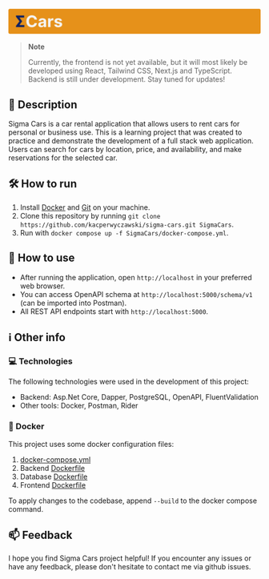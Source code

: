 ![Sigma cars](Assets/header.svg)

> **Note**
>
> Currently, the frontend is not yet available, but it will most likely be developed using React, Tailwind CSS, Next.js and TypeScript. Backend is still under development. Stay tuned for updates!

## 📝 Description

Sigma Cars is a car rental application that allows users to rent cars for personal or business use. This is a learning project that was created to practice and demonstrate the development of a full stack web application. Users can search for cars by location, price, and availability, and make reservations for the selected car.

## 🛠️ How to run

1. Install [Docker](https://www.docker.com/) and [Git](https://git-scm.com/downloads) on your machine.
2. Clone this repository by running `git clone https://github.com/kacperwyczawski/sigma-cars.git SigmaCars`.
3. Run with `docker compose up -f SigmaCars/docker-compose.yml`.

## 🚀 How to use

- After running the application, open `http://localhost` in your preferred web browser.
- You can access OpenAPI schema at `http://localhost:5000/schema/v1` (can be imported into Postman).
- All REST API endpoints start with `http://localhost:5000`.

## ℹ️ Other info

### 💻 Technologies

The following technologies were used in the development of this project:

- Backend: Asp.Net Core, Dapper, PostgreSQL, OpenAPI, FluentValidation
- Other tools: Docker, Postman, Rider

### 🐋 Docker

This project uses some docker configuration files:

1. [docker-compose.yml](Backend/docker-compose.yml)
2. Backend [Dockerfile](Backend/Dockerfile)
3. Database [Dockerfile](Backend/SigmaCars.Database/Dockerfile)
4. Frontend [Dockerfile](Frontend/Dockerfile)

To apply changes to the codebase, append `--build` to the docker compose command.

## 📫 Feedback

I hope you find Sigma Cars project helpful! If you encounter any issues or have any feedback, please don't hesitate to contact me via github issues.
